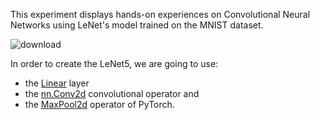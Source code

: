 This experiment displays hands-on experiences on Convolutional Neural Networks using LeNet's model trained on the MNIST dataset.

![download](https://github.com/CPD9/deep_learning_for_computer_vision/assets/66946145/5ca85def-13cb-4f90-85af-35e9656d3c57)

In order to create the LeNet5, we are going to use:
*   the [Linear](https://pytorch.org/docs/stable/generated/torch.nn.Linear.html) layer
*   the [nn.Conv2d](https://pytorch.org/docs/stable/generated/torch.nn.Conv2d.html) convolutional operator and
*   the [MaxPool2d](https://pytorch.org/docs/stable/generated/torch.nn.MaxPool2d.html) operator
of PyTorch.
